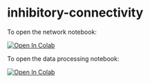 # inhibitory-connectivity

To open the network notebook:

[![Open In Colab](https://colab.research.google.com/assets/colab-badge.svg)](https://colab.research.google.com/github.com/albertalbesa/inhibitory-connectivity/blob/main/network_simulation.ipynb)

To open the data processing notebook:

[![Open In Colab](https://colab.research.google.com/assets/colab-badge.svg)](https://colab.research.google.com/github/albertalbesa/inhibitory-connectivity/blob/main/data_exploration.ipynb)
